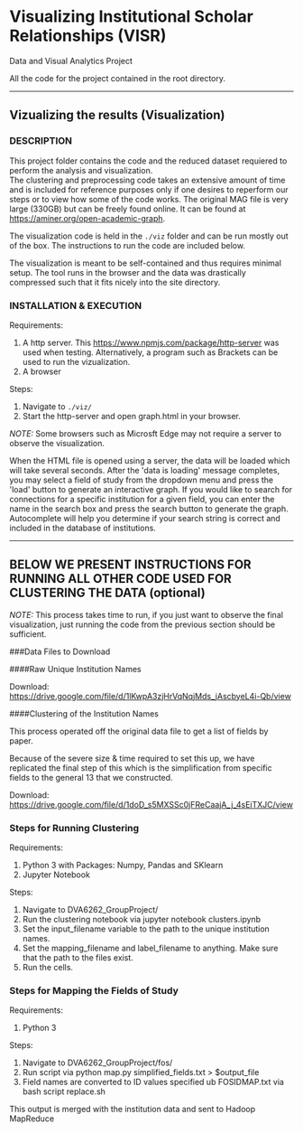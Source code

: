 # Visualizing Institutional Scholar Relationships (VISR)
Data and Visual Analytics Project

All the code for the project contained in the root directory.

---------------------------------------------------

## Vizualizing the results (Visualization)

### DESCRIPTION
This project folder contains the code and the reduced dataset requiered to perform the analysis and visualization.  
The clustering and preprocessing code takes an extensive amount of time and is included for reference purposes only 
if one desires to reperform our steps or to view how some of the code works. The original MAG file is very large (330GB) 
but can be freely found online. It can be found at https://aminer.org/open-academic-graph.

The visualization code is held in the `./viz` folder and can be run mostly out of the box. The instructions to run 
the code are included below.

The visualization is meant to be self-contained and thus requires minimal setup. The tool runs in the browser and the 
data was drastically compressed such that it fits nicely into the site directory.

### INSTALLATION & EXECUTION
Requirements:
1. A http server. This https://www.npmjs.com/package/http-server was used when testing. Alternatively, a program such as Brackets can be used to run the vizualization.
2. A browser

Steps:
1. Navigate to `./viz/`
2. Start the http-server and open graph.html in your browser.

*NOTE:* Some browsers such as Microsft Edge may not require a server to observe the visualization. 

When the HTML file is opened using a server, the data will be loaded which will take several seconds. 
After the 'data is loading' message completes, you may select a field of study from the dropdown menu 
and press the 'load' button to generate an interactive graph. If you would like to search for connections 
for a specific institution for a given field, you can enter the name in the search box and press the 
search button to generate the graph. Autocomplete will help you determine if your search string is correct 
and included in the database of institutions.

---------------------------------------------------

## BELOW WE PRESENT INSTRUCTIONS FOR RUNNING ALL OTHER CODE USED FOR CLUSTERING THE DATA (optional)

*NOTE:* This process takes time to run, if you just want to observe the final visualization, just running the code from the previous section should be sufficient.

###Data Files to Download
 
####Raw Unique Institution Names

Download: https://drive.google.com/file/d/1lKwpA3zjHrVqNqjMds_jAscbyeL4i-Qb/view

####Clustering of the Institution Names

This process operated off the original data file to get a list of fields by paper.

Because of the severe size & time required to set this up, we have replicated the 
final step of this which is the simplification from specific fields to the general 
13 that we constructed.

Download: https://drive.google.com/file/d/1doD_s5MXSSc0jFReCaajA_j_4sEiTXJC/view

### Steps for Running Clustering 

Requirements:
1. Python 3 with Packages: Numpy, Pandas and SKlearn
2. Jupyter Notebook

Steps:
1. Navigate to DVA6262_GroupProject/
2. Run the clustering notebook via jupyter notebook clusters.ipynb
3. Set the input_filename variable to the path to the unique institution names.
4. Set the mapping_filename and label_filename to anything. Make sure that the path to the files exist.
5. Run the cells.

### Steps for Mapping the Fields of Study 

Requirements:
1. Python 3

Steps:
1. Navigate to DVA6262_GroupProject/fos/
2. Run script via python map.py simplified_fields.txt > $output_file
3. Field names are converted to ID values specified ub FOSIDMAP.txt via bash script replace.sh

This output is merged with the institution data and sent to Hadoop MapReduce